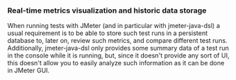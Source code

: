 ### Real-time metrics visualization and historic data storage

When running tests with JMeter (and in particular with jmeter-java-dsl) a usual requirement is to be able to store such test runs in a persistent database to, later on, review such metrics, and compare different test runs. Additionally, jmeter-java-dsl only provides some summary data of a test run in the console while it is running, but, since it doesn't provide any sort of UI, this doesn't allow you to easily analyze such information as it can be done in JMeter GUI.

<!-- @include: influxdb.md -->
<!-- @include: graphite.md -->
<!-- @include: elasticsearch.md -->
<!-- @include: datadog.md -->
